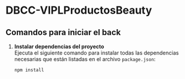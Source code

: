 # DBCC-VIPLProductosBeauty

## Comandos para iniciar el back

1. **Instalar dependencias del proyecto**  
   Ejecuta el siguiente comando para instalar todas las dependencias necesarias que están listadas en el archivo `package.json`:
   ```bash
   npm install
